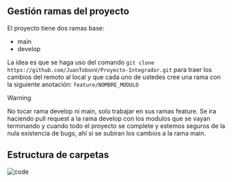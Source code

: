 ## Gestión ramas del proyecto

El proyecto tiene dos ramas base: 
 - main
 - develop

La idea es que se haga uso del comando ``git clone https://github.com/JuanTobonV/Proyecto-Integrador.git`` para traer los cambios del remoto al local y que cada uno de ustedes cree una rama con la siguiente anotación: ``feature/NOMBRE_MODULO`` 

> [!WARNING]
> No tocar rama develop ni main, solo trabajar en sus ramas feature. Se ira haciendo pull request a la rama develop con los modulos que se vayan terminando y cuando todo el proyecto se complete y estemos seguros de la nula existencia de bugs,
> ahí si se subiran los cambios a la rama main.


## Estructura de carpetas


![code](https://github.com/user-attachments/assets/9f717e45-62ef-45c3-876f-b8e4451bef74)
